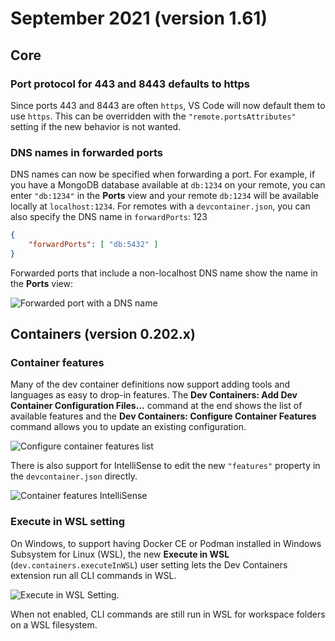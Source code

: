 # September 2021 (version 1.61)

## Core

### Port protocol for 443 and 8443 defaults to https

Since ports 443 and 8443 are often `https`, VS Code will now default them to use `https`. This can be overridden with the `"remote.portsAttributes"` setting if the new behavior is not wanted.

### DNS names in forwarded ports

DNS names can now be specified when forwarding a port. For example, if you have a MongoDB database available at `db:1234` on your remote, you can enter `"db:1234"` in the **Ports** view and your remote `db:1234` will be available locally at `localhost:1234`. For remotes with a `devcontainer.json`, you can also specify the DNS name in `forwardPorts`:
123
```json
{
    "forwardPorts": [ "db:5432" ]
}
```

Forwarded ports that include a non-localhost DNS name show the name in the **Ports** view:

![Forwarded port with a DNS name](images/1_61/forwarded_port_dns.png)

## Containers (version 0.202.x)

### Container features

Many of the dev container definitions now support adding tools and languages as easy to drop-in features. The **Dev Containers: Add Dev Container Configuration Files...** command at the end shows the list of available features and the **Dev Containers: Configure Container Features** command allows you to update an existing configuration.

![Configure container features list](images/1_61/configure_container_features.png)

There is also support for IntelliSense to edit the new `"features"` property in the `devcontainer.json` directly.

![Container features IntelliSense](images/1_61/container_features_intellisense.png)

### Execute in WSL setting

On Windows, to support having Docker CE or Podman installed in Windows Subsystem for Linux (WSL), the new **Execute in WSL** (`dev.containers.executeInWSL`) user setting lets the Dev Containers extension run all CLI commands in WSL.

![Execute in WSL Setting.](images/1_61/execute_in_wsl.png)

When not enabled, CLI commands are still run in WSL for workspace folders on a WSL filesystem.
